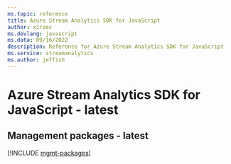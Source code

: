 ```yaml
---
ms.topic: reference
title: Azure Stream Analytics SDK for JavaScript
author: xirzec
ms.devlang: javascript
ms.data: 09/16/2022
description: Reference for Azure Stream Analytics SDK for JavaScript
ms.service: streamanalytics
ms.author: jeffish
---
```

# Azure Stream Analytics SDK for JavaScript - latest

## Management packages - latest
[!INCLUDE [mgmt-packages](stream-analytics-mgmt-index.md)]